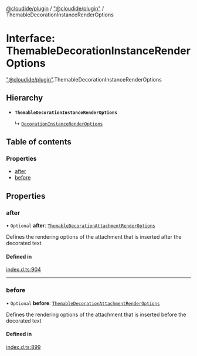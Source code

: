 [@cloudide/plugin](../README.md) / ["@cloudide/plugin"](../modules/_cloudide_plugin_.md) / ThemableDecorationInstanceRenderOptions

# Interface: ThemableDecorationInstanceRenderOptions

["@cloudide/plugin"](../modules/_cloudide_plugin_.md).ThemableDecorationInstanceRenderOptions

## Hierarchy

- **`ThemableDecorationInstanceRenderOptions`**

  ↳ [`DecorationInstanceRenderOptions`](cloudide_plugin_.DecorationInstanceRenderOptions.md)

## Table of contents

### Properties

- [after](cloudide_plugin_.ThemableDecorationInstanceRenderOptions.md#after)
- [before](cloudide_plugin_.ThemableDecorationInstanceRenderOptions.md#before)

## Properties

### after

• `Optional` **after**: [`ThemableDecorationAttachmentRenderOptions`](cloudide_plugin_.ThemableDecorationAttachmentRenderOptions.md)

Defines the rendering options of the attachment that is inserted after the decorated text

#### Defined in

[index.d.ts:904](https://github.com/shuyaqian/cloudide-plugin-api/blob/26b31b9/index.d.ts#L904)

___

### before

• `Optional` **before**: [`ThemableDecorationAttachmentRenderOptions`](cloudide_plugin_.ThemableDecorationAttachmentRenderOptions.md)

Defines the rendering options of the attachment that is inserted before the decorated text

#### Defined in

[index.d.ts:899](https://github.com/shuyaqian/cloudide-plugin-api/blob/26b31b9/index.d.ts#L899)

